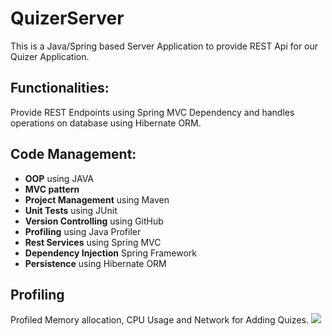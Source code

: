 # QuizerServer

This is a Java/Spring based Server Application to provide REST Api for our Quizer Application.

## Functionalities:
Provide REST Endpoints using Spring MVC Dependency and handles operations on database using Hibernate ORM.

## Code Management:

  *	<b>OOP</b> using JAVA 
  *	<b>MVC pattern</b>
  *	<b>Project Management</b> using Maven
  *	<b>Unit Tests</b> using JUnit
  *	<b>Version Controlling</b> using GitHub
  *	<b>Profiling</b> using Java Profiler
  * <b>Rest Services</b> using Spring MVC
  * <b>Dependency Injection</b> Spring Framework
  * <b>Persistence</b> using Hibernate ORM

## Profiling
Profiled Memory allocation, CPU Usage and Network for Adding Quizes.
![](https://github.com/mohammaduzair9/DigitalQuizzer/blob/master/Sceenshots/QuizerClient(Java)/image026.png)

